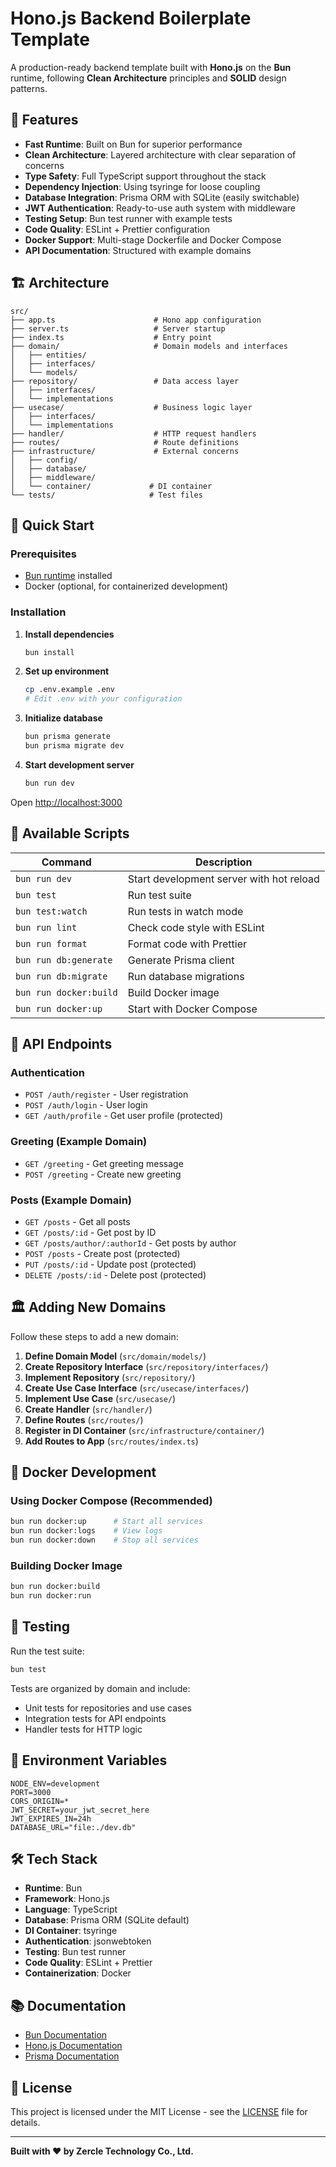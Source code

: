 # Hono.js Backend Boilerplate Template

A production-ready backend template built with **Hono.js** on the **Bun** runtime, following **Clean Architecture** principles and **SOLID** design patterns.

## 🚀 Features

- **Fast Runtime**: Built on Bun for superior performance
- **Clean Architecture**: Layered architecture with clear separation of concerns
- **Type Safety**: Full TypeScript support throughout the stack
- **Dependency Injection**: Using tsyringe for loose coupling
- **Database Integration**: Prisma ORM with SQLite (easily switchable)
- **JWT Authentication**: Ready-to-use auth system with middleware
- **Testing Setup**: Bun test runner with example tests
- **Code Quality**: ESLint + Prettier configuration
- **Docker Support**: Multi-stage Dockerfile and Docker Compose
- **API Documentation**: Structured with example domains

## 🏗️ Architecture

```
src/
├── app.ts                      # Hono app configuration
├── server.ts                   # Server startup
├── index.ts                    # Entry point
├── domain/                     # Domain models and interfaces
│   ├── entities/
│   ├── interfaces/
│   └── models/
├── repository/                 # Data access layer
│   ├── interfaces/
│   └── implementations
├── usecase/                    # Business logic layer
│   ├── interfaces/
│   └── implementations
├── handler/                    # HTTP request handlers
├── routes/                     # Route definitions
├── infrastructure/             # External concerns
│   ├── config/
│   ├── database/
│   ├── middleware/
│   └── container/             # DI container
└── tests/                     # Test files
```

## 🔧 Quick Start

### Prerequisites

- [Bun runtime](https://bun.sh) installed
- Docker (optional, for containerized development)

### Installation

1. **Install dependencies**
   ```bash
   bun install
   ```

2. **Set up environment**
   ```bash
   cp .env.example .env
   # Edit .env with your configuration
   ```

3. **Initialize database**
   ```bash
   bun prisma generate
   bun prisma migrate dev
   ```

4. **Start development server**
   ```bash
   bun run dev
   ```

Open [http://localhost:3000](http://localhost:3000)

## 📝 Available Scripts

| Command | Description |
|---------|-------------|
| `bun run dev` | Start development server with hot reload |
| `bun test` | Run test suite |
| `bun test:watch` | Run tests in watch mode |
| `bun run lint` | Check code style with ESLint |
| `bun run format` | Format code with Prettier |
| `bun run db:generate` | Generate Prisma client |
| `bun run db:migrate` | Run database migrations |
| `bun run docker:build` | Build Docker image |
| `bun run docker:up` | Start with Docker Compose |

## 🔐 API Endpoints

### Authentication
- `POST /auth/register` - User registration
- `POST /auth/login` - User login
- `GET /auth/profile` - Get user profile (protected)

### Greeting (Example Domain)
- `GET /greeting` - Get greeting message
- `POST /greeting` - Create new greeting

### Posts (Example Domain)
- `GET /posts` - Get all posts
- `GET /posts/:id` - Get post by ID
- `GET /posts/author/:authorId` - Get posts by author
- `POST /posts` - Create post (protected)
- `PUT /posts/:id` - Update post (protected)
- `DELETE /posts/:id` - Delete post (protected)

## 🏛️ Adding New Domains

Follow these steps to add a new domain:

1. **Define Domain Model** (`src/domain/models/`)
2. **Create Repository Interface** (`src/repository/interfaces/`)
3. **Implement Repository** (`src/repository/`)
4. **Create Use Case Interface** (`src/usecase/interfaces/`)
5. **Implement Use Case** (`src/usecase/`)
6. **Create Handler** (`src/handler/`)
7. **Define Routes** (`src/routes/`)
8. **Register in DI Container** (`src/infrastructure/container/`)
9. **Add Routes to App** (`src/routes/index.ts`)

## 🐳 Docker Development

### Using Docker Compose (Recommended)
```bash
bun run docker:up      # Start all services
bun run docker:logs    # View logs
bun run docker:down    # Stop all services
```

### Building Docker Image
```bash
bun run docker:build
bun run docker:run
```

## 🧪 Testing

Run the test suite:
```bash
bun test
```

Tests are organized by domain and include:
- Unit tests for repositories and use cases
- Integration tests for API endpoints
- Handler tests for HTTP logic

## 📄 Environment Variables

```env
NODE_ENV=development
PORT=3000
CORS_ORIGIN=*
JWT_SECRET=your_jwt_secret_here
JWT_EXPIRES_IN=24h
DATABASE_URL="file:./dev.db"
```

## 🛠️ Tech Stack

- **Runtime**: Bun
- **Framework**: Hono.js
- **Language**: TypeScript
- **Database**: Prisma ORM (SQLite default)
- **DI Container**: tsyringe
- **Authentication**: jsonwebtoken
- **Testing**: Bun test runner
- **Code Quality**: ESLint + Prettier
- **Containerization**: Docker

## 📚 Documentation

- [Bun Documentation](https://bun.sh/docs)
- [Hono.js Documentation](https://hono.dev/docs)
- [Prisma Documentation](https://www.prisma.io/docs)

## 📜 License

This project is licensed under the MIT License - see the [LICENSE](LICENSE) file for details.

---

**Built with ❤️ by Zercle Technology Co., Ltd.**

